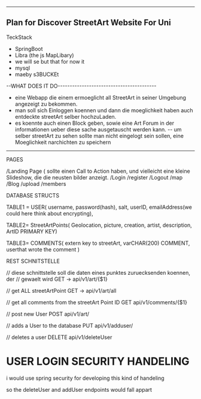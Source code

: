 -------------------------------------------------------
Plan for Discover StreetArt Website For Uni
--------------------------------------------------------

TeckStack
- SpringBoot
- Libra (the js MapLibary)
- we will se but that for now it
- mysql
- maeby s3BUCKEt


--WHAT DOES IT DO-----------------------------------------

- eine Webapp die einem ermoeglicht all StreetArt in seiner Umgebung angezeigt zu bekommen.
- man soll sich Einloggen koennen und dann die moeglichkeit haben auch entdeckte streetArt selber hochzuLaden.
- es koennte auch einen Block geben, sowie eine Art Forum in der informationen ueber diese sache ausgetauscht werden kann.
-- um selber streetArt zu sehen sollte man nicht eingelogt sein sollen,
eine Moeglichkeit narchichten zu speichern

----------------------------------------------------------


PAGES

/Landing Page ( sollte einen Call to Action haben, und vielleicht eine kleine Slideshow, die die neusten bilder anzeigt.
/Login
/register
/Logout
/map
/Blog
/upload
/members

DATABASE STRUCTS

TABLE1 = USER( username, password(hash), salt, userID, emailAddress(we could here think about encrypting),  


TABLE2= StreetArtPoints( Geolocation, picture, creation, artist, description, ArtID PRIMARY KEY)


TABLE3= COMMENTS( extern key to streetArt, varCHAR(200) COMMENT, userthat wrote the comment )


REST SCHNITSTELLE


// diese schnittstelle soll die daten eines punktes zuruecksenden koennen, der // gewaelt wird
GET -> api/v1/art/{$1}


// get ALL streetArtPoint
GET -> api/v1/art/all


// get all comments from the streetArt Point ID
GET api/v1/comments/{$1} 


// post new User 
POST api/v1/art/

// adds a User to the database
PUT api/v1/adduser/


// deletes a user
DELETE api/v1/deleteUser




# USER LOGIN SECURITY HANDELING

i would use spring security for developing this kind of handeling

so the deleteUser and addUser endpoints would fall appart














